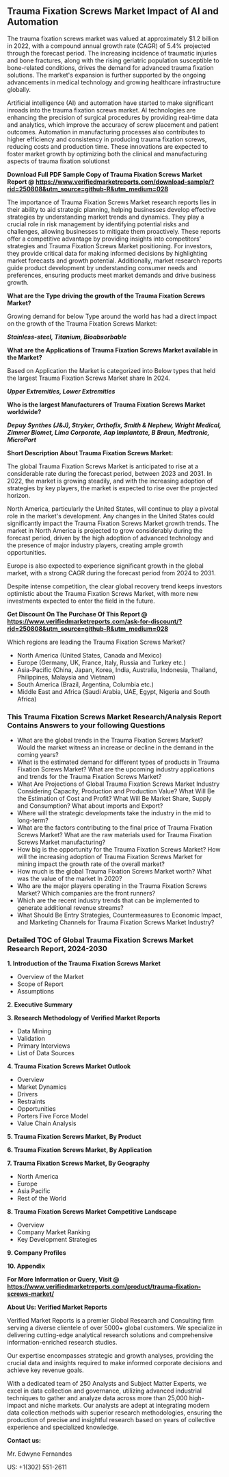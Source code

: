 <h2>Trauma Fixation Screws Market Impact of AI and Automation</h2><p>The trauma fixation screws market was valued at approximately $1.2 billion in 2022, with a compound annual growth rate (CAGR) of 5.4% projected through the forecast period. The increasing incidence of traumatic injuries and bone fractures, along with the rising geriatric population susceptible to bone-related conditions, drives the demand for advanced trauma fixation solutions. The market's expansion is further supported by the ongoing advancements in medical technology and growing healthcare infrastructure globally.</p><p>Artificial intelligence (AI) and automation have started to make significant inroads into the trauma fixation screws market. AI technologies are enhancing the precision of surgical procedures by providing real-time data and analytics, which improve the accuracy of screw placement and patient outcomes. Automation in manufacturing processes also contributes to higher efficiency and consistency in producing trauma fixation screws, reducing costs and production time. These innovations are expected to foster market growth by optimizing both the clinical and manufacturing aspects of trauma fixation solutionst</p><p id="" class=""><strong>Download Full PDF Sample Copy of Trauma Fixation Screws Market Report @ <a href="https://www.verifiedmarketreports.com/download-sample/?rid=250808&utm_source=github-R&utm_medium=028" target="_blank">https://www.verifiedmarketreports.com/download-sample/?rid=250808&utm_source=github-R&utm_medium=028</a></strong></p><p>The importance of&nbsp;Trauma Fixation Screws Market research reports lies in their ability to aid strategic planning, helping businesses develop effective strategies by understanding market trends and dynamics. They play a crucial role in risk management by identifying potential risks and challenges, allowing businesses to mitigate them proactively. These reports offer a competitive advantage by providing insights into competitors' strategies and Trauma Fixation Screws Market positioning. For investors, they provide critical data for making informed decisions by highlighting market forecasts and growth potential. Additionally, market research reports guide product development by understanding consumer needs and preferences, ensuring products meet market demands and drive business growth.</p><p><strong>What are the&nbsp;Type driving the growth of the Trauma Fixation Screws Market?</strong></p><p id="" class="">Growing demand for below Type around the world has had a direct impact on the growth of the Trauma Fixation Screws Market:</p><em><strong>Stainless-steel, Titanium, Bioabsorbable</strong></em></p><strong>What are the&nbsp;Applications&nbsp;of Trauma Fixation Screws Market available in the Market?</strong></p><p id="" class="">Based on Application the Market is categorized into Below types that held the largest Trauma Fixation Screws Market share In 2024.</p><em><strong>Upper Extremities, Lower Extremities</strong></em></p><strong>Who is the largest Manufacturers of Trauma Fixation Screws Market worldwide?</strong></p><p><em><strong>Depuy Synthes (J&J), Stryker, Orthofix, Smith & Nephew, Wright Medical, Zimmer Biomet, Lima Corporate, Aap Implantate, B Braun, Medtronic, MicroPort</strong></em></p><p id="" class=""><strong>Short Description About Trauma Fixation Screws Market:</strong></p><p>The global Trauma Fixation Screws Market is anticipated to rise at a considerable rate during the forecast period, between 2023 and 2031. In 2022, the market is growing steadily, and with the increasing adoption of strategies by key players, the market is expected to rise over the projected horizon.</p><p>North America, particularly the United States, will continue to play a pivotal role in the market's development. Any changes in the United States could significantly impact the Trauma Fixation Screws Market growth trends. The market in North America is projected to grow considerably during the forecast period, driven by the high adoption of advanced technology and the presence of major industry players, creating ample growth opportunities.</p><p>Europe is also expected to experience significant growth in the global market, with a strong CAGR during the forecast period from 2024 to 2031.</p><p>Despite intense competition, the clear global recovery trend keeps investors optimistic about the Trauma Fixation Screws Market, with more new investments expected to enter the field in the future.</p><p id="" class=""><strong>Get Discount On The Purchase Of This Report @ <a href="https://www.verifiedmarketreports.com/ask-for-discount/?rid=250808&utm_source=github-R&utm_medium=028" target="_blank">https://www.verifiedmarketreports.com/ask-for-discount/?rid=250808&utm_source=github-R&utm_medium=028</a></strong></p>Which regions are leading the Trauma Fixation Screws Market?</p><ul><li>North America (United States, Canada and Mexico)</li><li>Europe (Germany, UK, France, Italy, Russia and Turkey etc.)</li><li>Asia-Pacific (China, Japan, Korea, India, Australia, Indonesia, Thailand, Philippines, Malaysia and Vietnam)</li><li>South America (Brazil, Argentina, Columbia etc.)</li><li>Middle East and Africa (Saudi Arabia, UAE, Egypt, Nigeria and South Africa)</li></ul><h3 id="" class="">This Trauma Fixation Screws Market Research/Analysis Report Contains Answers to your following Questions</h3><ul><li>What are the global trends in the Trauma Fixation Screws Market? Would the market witness an increase or decline in the demand in the coming years?</li><li>What is the estimated demand for different types of products in Trauma Fixation Screws Market? What are the upcoming industry applications and trends for the Trauma Fixation Screws Market?</li><li>What Are Projections of Global Trauma Fixation Screws Market Industry Considering Capacity, Production and Production Value? What Will Be the Estimation of Cost and Profit? What Will Be Market Share, Supply and Consumption? What about imports and Export?</li><li>Where will the strategic developments take the industry in the mid to long-term?</li><li>What are the factors contributing to the final price of Trauma Fixation Screws Market? What are the raw materials used for Trauma Fixation Screws Market manufacturing?</li><li>How big is the opportunity for the Trauma Fixation Screws Market? How will the increasing adoption of Trauma Fixation Screws Market for mining impact the growth rate of the overall market?</li><li>How much is the global Trauma Fixation Screws Market worth? What was the value of the market In 2020?</li><li>Who are the major players operating in the Trauma Fixation Screws Market? Which companies are the front runners?</li><li>Which are the recent industry trends that can be implemented to generate additional revenue streams?</li><li>What Should Be Entry Strategies, Countermeasures to Economic Impact, and Marketing Channels for Trauma Fixation Screws Market Industry?</li></ul><h3 id="" class="">Detailed TOC of Global Trauma Fixation Screws Market Research Report, 2024-2030</h3><p id="" class=""><strong>1. Introduction of the Trauma Fixation Screws Market</strong></p><ul><li>Overview of the Market</li><li>Scope of Report</li><li>Assumptions</li></ul><p id="" class=""><strong>2. Executive Summary</strong></p><p id="" class=""><strong>3. Research Methodology of Verified Market Reports</strong></p><ul><li>Data Mining</li><li>Validation</li><li>Primary Interviews</li><li>List of Data Sources</li></ul><p id="" class=""><strong>4. Trauma Fixation Screws Market Outlook</strong></p><ul><li>Overview</li><li>Market Dynamics</li><li>Drivers</li><li>Restraints</li><li>Opportunities</li><li>Porters Five Force Model</li><li>Value Chain Analysis</li></ul><p id="" class=""><strong>5. Trauma Fixation Screws Market, By Product</strong></p><p id="" class=""><strong>6. Trauma Fixation Screws Market, By Application</strong></p><p id="" class=""><strong>7. Trauma Fixation Screws Market, By Geography</strong></p><ul><li>North America</li><li>Europe</li><li>Asia Pacific</li><li>Rest of the World</li></ul><p id="" class=""><strong>8. Trauma Fixation Screws Market Competitive Landscape</strong></p><ul><li>Overview</li><li>Company Market Ranking</li><li>Key Development Strategies</li></ul><p id="" class=""><strong>9. Company Profiles</strong></p><p id="" class=""><strong>10. Appendix</strong></p><p id="" class=""><strong>For More Information or Query, Visit @ <a href="https://www.verifiedmarketreports.com/product/trauma-fixation-screws-market/" target="_blank">https://www.verifiedmarketreports.com/product/trauma-fixation-screws-market/</a></strong></p><p id="" class=""><strong>About Us: Verified Market Reports</strong></p><p id="" class="">Verified Market Reports is a premier Global Research and Consulting firm serving a diverse clientele of over 5000+ global customers. We specialize in delivering cutting-edge analytical research solutions and comprehensive information-enriched research studies.</p><p id="" class="">Our expertise encompasses strategic and growth analyses, providing the crucial data and insights required to make informed corporate decisions and achieve key revenue goals.</p><p id="" class="">With a dedicated team of 250 Analysts and Subject Matter Experts, we excel in data collection and governance, utilizing advanced industrial techniques to gather and analyze data across more than 25,000 high-impact and niche markets. Our analysts are adept at integrating modern data collection methods with superior research methodologies, ensuring the production of precise and insightful research based on years of collective experience and specialized knowledge.</p><p id="" class=""><strong>Contact us:</strong></p><p id="" class="">Mr. Edwyne Fernandes</p><p id="" class="">US: +1(302) 551-2611</p>